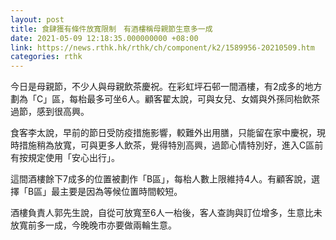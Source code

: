```yaml
---
layout: post
title: 食肆獲有條件放寬限制　有酒樓稱母親節生意多一成
date: 2021-05-09 12:18:35.000000000 +08:00
link: https://news.rthk.hk/rthk/ch/component/k2/1589956-20210509.htm
categories: rthk
---
```


今日是母親節，不少人與母親飲茶慶祝。在彩虹坪石邨一間酒樓，有2成多的地方劃為「C」區，每枱最多可坐6人。顧客翟太說，可與女兒、女婿與外孫同枱飲茶過節，感到很高興。

食客李太說，早前的節日受防疫措施影響，較難外出用膳，只能留在家中慶祝，現時措施稍為放寬，可與更多人飲茶，覺得特別高興，過節心情特別好，進入C區前有按規定使用「安心出行」。

這間酒樓餘下7成多的位置被劃作「B區」，每枱人數上限維持4人。有顧客說，選擇「B區」最主要是因為等候位置時間較短。

酒樓負責人郭先生說，自從可放寬至6人一枱後，客人查詢與訂位增多，生意比未放寬前多一成，今晚晚市亦要做兩輪生意。
